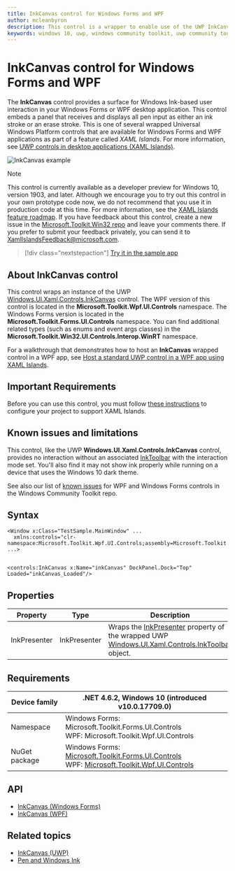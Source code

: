 ```yaml
---
title: InkCanvas control for Windows Forms and WPF
author: mcleanbyron
description: This control is a wrapper to enable use of the UWP InkCanvas control in Windows Forms or WPF.
keywords: windows 10, uwp, windows community toolkit, uwp community toolkit, uwp toolkit, InkCanvas, Windows Forms, WPF
---
```


# InkCanvas control for Windows Forms and WPF

The **InkCanvas** control provides a surface for Windows Ink-based user interaction in your Windows Forms or WPF desktop application. This control embeds a panel that receives and displays all pen input as either an ink stroke or an erase stroke. This is one of several wrapped Universal Windows Platform controls that are available for Windows Forms and WPF applications as part of a feature called *XAML Islands*. For more information, see [UWP controls in desktop applications (XAML Islands)](/windows/uwp/xaml-platform/xaml-host-controls).

![InkCanvas example](../../resources/images/Controls/InkCanvas.png)

> [!NOTE]
> This control is currently available as a developer preview for Windows 10, version 1903, and later. Although we encourage you to try out this control in your own prototype code now, we do not recommend that you use it in production code at this time. For more information, see the [XAML Islands feature roadmap](/windows/uwp/xaml-platform/xaml-host-controls#feature-roadmap). If you have feedback about this control, create a new issue in the [Microsoft.Toolkit.Win32 repo](/windows-toolkit/Microsoft.Toolkit.Win32/issues) and leave your comments there. If you prefer to submit your feedback privately, you can send it to XamlIslandsFeedback@microsoft.com.

> [!div class="nextstepaction"]
> [Try it in the sample app](uwpct://WPFandWinFormsControls?sample=InkCanvas)

## About InkCanvas control

This control wraps an instance of the UWP [Windows.UI.Xaml.Controls.InkCanvas](/uwp/api/Windows.UI.Xaml.Controls.InkCanvas) control. The WPF version of this control is located in the **Microsoft.Toolkit.Wpf.UI.Controls** namespace. The Windows Forms version is located in the **Microsoft.Toolkit.Forms.UI.Controls** namespace. You can find additional related types (such as enums and event args classes) in the **Microsoft.Toolkit.Win32.UI.Controls.Interop.WinRT** namespace.

For a walkthrough that demonstrates how to host an **InkCanvas** wrapped control in a WPF app, see [Host a standard UWP control in a WPF app using XAML Islands](/windows/apps/desktop/modernize/host-standard-control-with-xaml-islands).

## Important Requirements

Before you can use this control, you must follow [these instructions](/windows/uwp/xaml-platform/xaml-host-controls#requirements) to configure your project to support XAML Islands.

## Known issues and limitations

This control, like the UWP **Windows.UI.Xaml.Controls.InkCanvas** control, provides no interaction without an associated [InkToolbar](InkToolbar.md) with the interaction mode set. You'll also find it may not show ink properly while running on a device that uses the Windows 10 dark theme.

See also our list of [known issues](https://github.com/windows-toolkit/Microsoft.Toolkit.Win32/issues) for WPF and Windows Forms controls in the Windows Community Toolkit repo.

## Syntax

```xaml
<Window x:Class="TestSample.MainWindow" ...
  xmlns:controls="clr-namespace:Microsoft.Toolkit.Wpf.UI.Controls;assembly=Microsoft.Toolkit.Wpf.UI.Controls"
...>


<controls:InkCanvas x:Name="inkCanvas" DockPanel.Dock="Top" Loaded="inkCanvas_Loaded"/>
```

## Properties

| Property | Type | Description |
| -- | -- | -- |
| InkPresenter | InkPresenter | Wraps the [InkPresenter](/uwp/api/windows.ui.xaml.controls.inkcanvas.inkpresenter) property of the wrapped UWP [Windows.UI.Xaml.Controls.InkToolbar](/uwp/api/Windows.UI.Xaml.Controls.InkToolbar) object. |

## Requirements

| Device family | .NET 4.6.2, Windows 10 (introduced v10.0.17709.0) |
|--------|--------|
| Namespace | Windows Forms: Microsoft.Toolkit.Forms.UI.Controls <br/> WPF: Microsoft.Toolkit.Wpf.UI.Controls |
| NuGet package | Windows Forms: [Microsoft.Toolkit.Forms.UI.Controls](https://www.nuget.org/packages/Microsoft.Toolkit.Forms.UI.Controls)  <br/> WPF: [Microsoft.Toolkit.Wpf.UI.Controls](https://www.nuget.org/packages/Microsoft.Toolkit.Wpf.UI.Controls) |

## API

- [InkCanvas (Windows Forms)](https://github.com/windows-toolkit/Microsoft.Toolkit.Win32/tree/rel/6.1.2/Microsoft.Toolkit.Forms.UI.Controls/InkCanvas)
- [InkCanvas (WPF)](https://github.com/windows-toolkit/Microsoft.Toolkit.Win32/tree/rel/6.1.2/Microsoft.Toolkit.Wpf.UI.Controls/InkCanvas)

## Related topics

- [InkCanvas (UWP)](/uwp/api/Windows.UI.Xaml.Controls.InkCanvas)
- [Pen and Windows Ink](/windows/uwp/design/input/pen-and-stylus-interactions)
